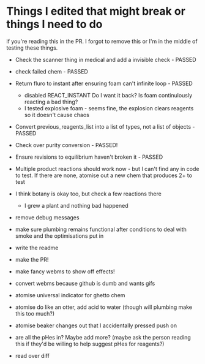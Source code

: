# Things I edited that might break or things I need to do

if you're reading this in the PR. I forgot to remove this or I'm in the middle of testing these things.

- Check the scanner thing in medical and add a invisible check - PASSED
- check failed chem - PASSED
- Return fluro to instant after ensuring foam can't infinite loop - PASSED
    - disabled REACT_INSTANT Do I want it back? Is foam continulously reacting a bad thing?
    - I tested explosive foam - seems fine, the explosion clears reagents so it doesn't cause chaos
- Convert previous_reagents_list into a list of types, not a list of objects - PASSED
- Check over purity conversion - PASSED!
- Ensure revisions to equilibrium haven't broken it - PASSED
- Multiple product reactions should work now - but I can't find any in code to test. If there are none, atomise out a new chem that produces 2+ to test

- I think botany is okay too, but check a few reactions there
    - I grew a plant and nothing bad happened

- remove debug messages
- make sure plumbing remains functional after conditions to deal with smoke and the optimisations put in

- write the readme
- make the PR!
- make fancy webms to show off effects!
- convert webms because github is dumb and wants gifs

- atomise universal indicator for ghetto chem
- atomise do like an otter, add acid to water (though will plumbing make this too much?)
- atomise beaker changes out that I accidentally pressed push on
- are all the pHes in? Maybe add more? (maybe ask the person reading this if they'd be willing to help suggest pHes for reagents?)
- read over diff